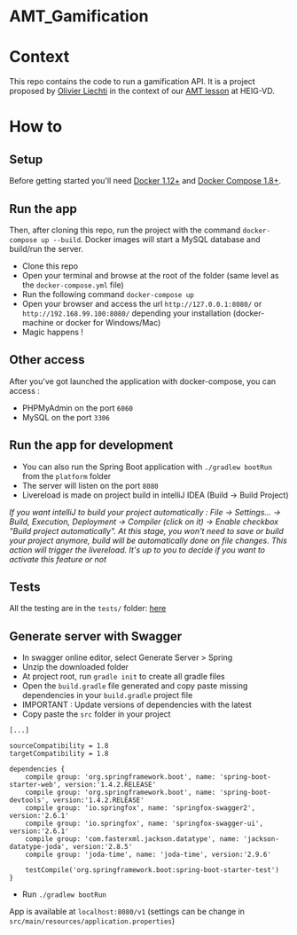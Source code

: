 # AMT_Gamification
# Context
This repo contains the code to run a gamification API. It is a project proposed by [Olivier Liechti](https://github.com/wasadigi) in the context of our [AMT lesson](https://github.com/SoftEng-HEIGVD/Teaching-HEIGVD-AMT-Lectures) at HEIG-VD.

# How to

## Setup
Before getting started you'll need [Docker 1.12+](https://docs.docker.com/) and [Docker Compose 1.8+](https://docs.docker.com/compose/).

## Run the app
Then, after cloning this repo, run the project with the command `docker-compose up --build`. Docker images will start a MySQL database and build/run the server.

- Clone this repo
- Open your terminal and browse at the root of the folder (same level as the `docker-compose.yml` file)
- Run the following command `docker-compose up`
- Open your browser and access the url `http://127.0.0.1:8080/` or `http://192.168.99.100:8080/` depending your installation (docker-machine or docker for Windows/Mac)
- Magic happens !

## Other access
After you've got launched the application with docker-compose, you can access :

- PHPMyAdmin on the port `6060`
- MySQL on the port `3306`

## Run the app for development
- You can also run the Spring Boot application with `./gradlew bootRun` from the `platform` folder
- The server will listen on the port `8080`
- Livereload is made on project build in intelliJ IDEA (Build -> Build Project)

*If you want intelliJ to build your project automatically : File -> Settings... -> Build, Execution, Deployment -> Compiler (click on it) -> Enable checkbox "Build project automatically". 
At this stage, you won't need to save or build your project anymore, build will be automatically done on file changes. This action will trigger the livereload. It's up to you to decide if you want to activate this feature or not*

## Tests
All the testing are in the `tests/` folder: [here](https://github.com/moodah/AMT_Gamification/tree/master/tests)

## Generate server with Swagger
- In swagger online editor, select Generate Server > Spring
- Unzip the downloaded folder
- At project root, run `gradle init` to create all gradle files
- Open the `build.gradle` file generated and copy paste missing dependencies in your `build.gradle` project file
- IMPORTANT : Update versions of dependencies with the latest
- Copy paste the `src` folder in your project
```
[...]

sourceCompatibility = 1.8
targetCompatibility = 1.8

dependencies {
    compile group: 'org.springframework.boot', name: 'spring-boot-starter-web', version:'1.4.2.RELEASE'
    compile group: 'org.springframework.boot', name: 'spring-boot-devtools', version:'1.4.2.RELEASE'
    compile group: 'io.springfox', name: 'springfox-swagger2', version:'2.6.1'
    compile group: 'io.springfox', name: 'springfox-swagger-ui', version:'2.6.1'
    compile group: 'com.fasterxml.jackson.datatype', name: 'jackson-datatype-joda', version:'2.8.5'
    compile group: 'joda-time', name: 'joda-time', version:'2.9.6'

    testCompile('org.springframework.boot:spring-boot-starter-test')
}
```

- Run `./gradlew bootRun`

App is available at `localhost:8080/v1` (settings can be change in `src/main/resources/application.properties`)
